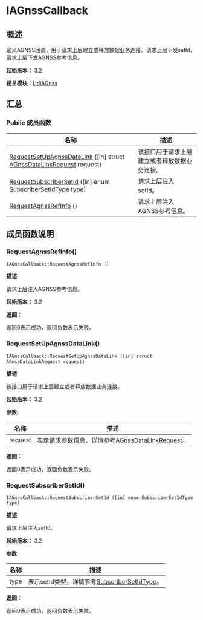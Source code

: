 # IAGnssCallback


## 概述

定义AGNSS回调，用于请求上层建立或释放数据业务连接、请求上层下发setId、请求上层下发AGNSS参考信息。

**起始版本：** 3.2

**相关模块：**[HdiAGnss](_hdi_a_gnss.md)


## 汇总


### Public 成员函数

| 名称 | 描述 | 
| -------- | -------- |
| [RequestSetUpAgnssDataLink](#requestsetupagnssdatalink) ([in] struct [AGnssDataLinkRequest](_a_gnss_data_link_request.md) request) | 该接口用于请求上层建立或者释放数据业务连接。 | 
| [RequestSubscriberSetId](#requestsubscribersetid) ([in] enum SubscriberSetIdType type) | 请求上层注入setId。 | 
| [RequestAgnssRefInfo](#requestagnssrefinfo) () | 请求上层注入AGNSS参考信息。 | 


## 成员函数说明


### RequestAgnssRefInfo()

```
IAGnssCallback::RequestAgnssRefInfo ()
```

**描述**

请求上层注入AGNSS参考信息。

**起始版本：** 3.2

**返回：**

返回0表示成功，返回负数表示失败。


### RequestSetUpAgnssDataLink()

```
IAGnssCallback::RequestSetUpAgnssDataLink ([in] struct AGnssDataLinkRequest request)
```

**描述**

该接口用于请求上层建立或者释放数据业务连接。

**起始版本：** 3.2

**参数:**

| 名称 | 描述 | 
| -------- | -------- |
| request | 表示请求参数信息，详情参考[AGnssDataLinkRequest](_a_gnss_data_link_request.md)。 | 

**返回：**

返回0表示成功，返回负数表示失败。


### RequestSubscriberSetId()

```
IAGnssCallback::RequestSubscriberSetId ([in] enum SubscriberSetIdType type)
```

**描述**

请求上层注入setId。

**起始版本：** 3.2

**参数:**

| 名称 | 描述 | 
| -------- | -------- |
| type | 表示setId类型，详情参考[SubscriberSetIdType](_hdi_a_gnss.md#subscribersetidtype)。 | 

**返回：**

返回0表示成功，返回负数表示失败。
